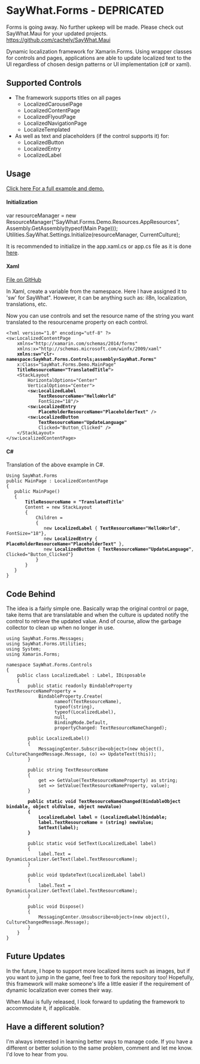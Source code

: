 # SayWhat.Forms - DEPRICATED
Forms is going away. No further upkeep will be made. Please check out SayWhat.Maui for your updated projects. https://github.com/cachely/SayWhat.Maui

Dynamic localization framework for Xamarin.Forms. Using wrapper classes for controls and pages, applications are able to update localized text to the UI regardless of chosen
design patterns or UI implementation (c# or xaml). 
<!-- wp:heading -->
<h2>Supported Controls</h2>
<!-- /wp:heading -->

<!-- wp:list -->
<ul><li>The framework supports titles on all pages <ul><li>LocalizedCarouselPage</li><li>LocalizedContentPage</li><li>LocalizedFlyoutPage</li><li>LocalizedNavigationPage</li><li>LocalizeTemplated</li></ul></li><li> As well as text and placeholders (if the control supports it) for:<ul><li>LocalizedButton</li><li>LocalizedEntry</li><li>LocalizedLabel</li></ul></li></ul>
<!-- /wp:list -->

<!-- wp:heading -->
<h2>Usage</h2>
<!-- /wp:heading -->

<!-- wp:paragraph -->
<p><a href="https://github.com/cachely/SayWhat.Forms/tree/main/SayWhat.Forms.Demo">Click here For a full example and demo.</a> </p>
<!-- /wp:paragraph -->

<!-- wp:heading {"level":4} -->
<h4>Initialization</h4>
<!-- /wp:heading -->

<!-- wp:paragraph -->
<p>var resourceManager = new ResourceManager("SayWhat.Forms.Demo.Resources.AppResources", Assembly.GetAssembly(typeof(Main Page))); Utilities.SayWhat.Settings.Initialize(resourceManager, CurrentCulture);</p>
<!-- /wp:paragraph -->

<!-- wp:paragraph -->
<p>It is recommended to initialize in the app.xaml.cs or app.cs file as it is done <a href="https://github.com/cachely/SayWhat.Forms/blob/main/SayWhat.Forms.Demo/SayWhat.Forms.Demo/App.xaml.cs">here</a>.</p>
<!-- /wp:paragraph -->

<!-- wp:heading {"level":4} -->
<h4>Xaml</h4>
<!-- /wp:heading -->

<!-- wp:paragraph -->
<p><a href="https://github.com/cachely/SayWhat.Forms/blob/7d90b920c7e2644547f8f9292405e0e14db9c15b/SayWhat.Forms.Demo/SayWhat.Forms.Demo/MainPage.xaml">File on GitHub</a></p>
<!-- /wp:paragraph -->

<!-- wp:paragraph -->
<p>In Xaml, create a variable from the namespace. Here I have assigned it to 'sw' for SayWhat". However, it can be anything such as: il8n, localization, translations, etc.</p>
<!-- /wp:paragraph -->

<!-- wp:paragraph -->
<p>Now you can use controls and set the resource name of the string you want translated to the resourcename property on each control. </p>
<!-- /wp:paragraph -->

<!-- wp:code -->
<pre class="wp-block-code"><code>&lt;?xml version="1.0" encoding="utf-8" ?>
&lt;sw:LocalizedContentPage
    xmlns="http://xamarin.com/schemas/2014/forms"
    xmlns:x="http://schemas.microsoft.com/winfx/2009/xaml"
    <strong>xmlns:sw="clr-namespace:SayWhat.Forms.Controls;assembly=SayWhat.Forms"</strong>
    x:Class="SayWhat.Forms.Demo.MainPage"
    <strong>TitleResourceName="TranslatedTitle"</strong>>
    &lt;StackLayout 
        HorizontalOptions="Center"
        VerticalOptions="Center">
        &lt;<strong>sw:LocalizedLabel </strong>
            <strong>TextResourceName="HelloWorld" </strong>
            FontSize="18"/>
        &lt;<strong>sw:LocalizedEntry</strong>
            <strong>PlaceHolderResourceName="PlaceholderText"</strong> />
        &lt;<strong>sw:LocalizedButton </strong>
            <strong>TextResourceName="UpdateLanguage"</strong> 
            Clicked="Button_Clicked" />
    &lt;/StackLayout>
&lt;/sw:LocalizedContentPage></code></pre>
<!-- /wp:code -->

<!-- wp:heading {"level":4} -->
<h4>C#</h4>
<!-- /wp:heading -->

<!-- wp:paragraph -->
<p>Translation of the above example in C#.</p>
<!-- /wp:paragraph -->

<!-- wp:code -->
<pre class="wp-block-code"><code>Using SayWhat.Forms
public MainPage : LocalizedContentPage
{
   public MainPage()
   {
       <strong>TitleResourceName = "TranslatedTitle</strong>"
       Content = new StackLayout
       {
           Children = 
           {
              new <strong>LocalizedLabel </strong>{ <strong>TextResourceName="HelloWorld"</strong>, FontSize="18"},
              new <strong>LocalizedEntry</strong> { <strong>PlaceHolderResourceName="PlaceholderText"</strong> },
              new <strong>LocalizedButton </strong>{ <strong>TextResourceName="UpdateLanguage"</strong>,   Clicked="Button_Clicked"}
           } 
       }
   }
}</code></pre>
<!-- /wp:code -->

<!-- wp:heading -->
<h2>Code Behind</h2>
<!-- /wp:heading -->

<!-- wp:paragraph -->
<p>The idea is a fairly simple one. Basically wrap the original control or page, take items that are translatable and when the culture is updated notify the control to retrieve the updated value. And of course, allow the garbage collector to clean up when no longer in use.</p>
<!-- /wp:paragraph -->

<!-- wp:code -->
<pre class="wp-block-code"><code>using SayWhat.Forms.Messages;
using SayWhat.Forms.Utilities;
using System;
using Xamarin.Forms;

namespace SayWhat.Forms.Controls
{
    public class LocalizedLabel : Label, IDisposable
    {
        public static readonly BindableProperty TextResourceNameProperty =
            BindableProperty.Create(
                  nameof(TextResourceName),
                  typeof(string),
                  typeof(LocalizedLabel),
                  null,
                  BindingMode.Default,
                  propertyChanged: TextResourceNameChanged);

        public LocalizedLabel()
        {
            MessagingCenter.Subscribe&lt;object>(new object(), CultureChangedMessage.Message, (o) => UpdateText(this));
        }

        public string TextResourceName
        {
            get => GetValue(TextResourceNameProperty) as string;
            set => SetValue(TextResourceNameProperty, value);
        }

       <strong> public static void TextResourceNameChanged(BindableObject bindable, object oldValue, object newValue)
        {
            LocalizedLabel label = (LocalizedLabel)bindable;
            label.TextResourceName = (string) newValue;
            SetText(label);
        }</strong>

        public static void SetText(LocalizedLabel label)
        {
            label.Text = DynamicLocalizer.GetText(label.TextResourceName);
        }

        public void UpdateText(LocalizedLabel label)
        {
            label.Text = DynamicLocalizer.GetText(label.TextResourceName);
        }

        public void Dispose()
        {
            MessagingCenter.Unsubscribe&lt;object>(new object(), CultureChangedMessage.Message);
        }
    }
}</code></pre>
<!-- /wp:code -->

<!-- wp:heading -->
<h2>Future Updates</h2>
<!-- /wp:heading -->

<!-- wp:paragraph -->
<p>In the future, I hope to support more localized items such as images, but if you want to jump in the game, feel free to fork the repository too! Hopefully, this framework will make someone's life a little easier if the requirement of dynamic localization ever comes their way.</p>
<!-- /wp:paragraph -->

<!-- wp:paragraph -->
<p>When Maui is fully released, I look forward to updating the framework to accommodate it, if applicable. </p>
<!-- /wp:paragraph -->

<!-- wp:heading -->
<h2>Have a different solution?</h2>
<!-- /wp:heading -->

<!-- wp:paragraph -->
<p>I'm always interested in learning better ways to manage code. If you have a different or better solution to the same problem, comment and let me know. I'd love to hear from you.</p>
<!-- /wp:paragraph -->
